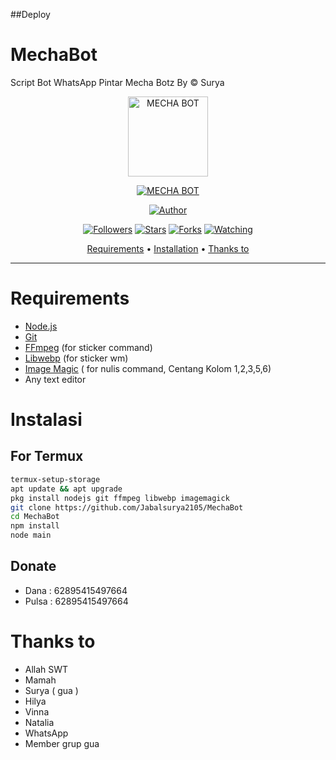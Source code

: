 ##Deploy

# MechaBot
Script Bot WhatsApp Pintar Mecha Botz By © Surya


<p align="center">
<img src="https://github.com/Jabalsurya2105/MechaBotz/blob/main/media/Surya.jpg" alt="MECHA BOT" width="128" height="128"/>
</p>
<p align="center">
<a href="#"><img title="MECHA BOT" src="https://img.shields.io/badge/MECHA BOT-green?colorA=%23ff0000&colorB=%23017e40&style=for-the-badge"></a>
</p>
<p align="center">
<a href="https://github.com/Jabalsurya2105"><img title="Author" src="https://img.shields.io/badge/Author-Surya05-red.svg?style=for-the-badge&logo=github"></a>
</p>
<p align="center">
<a href="https://github.com/Jabalsurya2105/followers"><img title="Followers" src="https://img.shields.io/github/followers/Jabalsurya2105?color=blue&style=flat-square"></a>
<a href="https://github.com/Jabalsurya2105/megumikato2/stargazers/"><img title="Stars" src="https://img.shields.io/github/stars/Jabalsurya2105/MechaBotz?color=red&style=flat-square"></a>
<a href="https://github.com/Jabalsurya2105/megumikato2/network/members"><img title="Forks" src="https://img.shields.io/github/forks/Jabalsurya2105/MechaBotz?color=red&style=flat-square"></a>
<a href="https://github.com/Jabalsurya2105/megumikato2/watchers"><img title="Watching" src="https://img.shields.io/github/watchers/Jabalsurya2105/MechaBotz?label=Watchers&color=blue&style=flat-square"></a>
</p>

<p align="center">
  <a href="https://github.com/Jabalsurya2105/MechaBot#requirements">Requirements</a> •
  <a href="https://github.com/Jabalsurya2105/MechaBot#instalasi">Installation</a> •
  <a href="https://github.com/Jabalsurya2105/MechaBot#thanks-to">Thanks to</a>
</p>
</div>

---

# Requirements
* [Node.js](https://nodejs.org/en/)
* [Git](https://git-scm.com/downloads)
* [FFmpeg](https://github.com/BtbN/FFmpeg-Builds/releases/download/autobuild-2020-12-08-13-03/ffmpeg-n4.3.1-26-gca55240b8c-win64-gpl-4.3.zip) (for sticker command)
* [Libwebp](https://developers.google.com/speed/webp/download) (for sticker wm)
* [Image Magic](https://imagemagick.org/script/download.php) ( for nulis command, Centang Kolom 1,2,3,5,6)
* Any text editor

# Instalasi
## For Termux
```bash
termux-setup-storage
apt update && apt upgrade
pkg install nodejs git ffmpeg libwebp imagemagick
git clone https://github.com/Jabalsurya2105/MechaBot
cd MechaBot
npm install
node main
```

## Donate
- Dana : 62895415497664
- Pulsa : 62895415497664

# Thanks to
* Allah SWT
* Mamah
* Surya ( gua )
* Hilya
* Vinna
* Natalia
* WhatsApp
* Member grup gua
